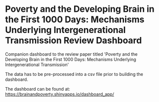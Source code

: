 # Poverty and the Developing Brain in the First 1000 Days: Mechanisms Underlying Intergenerational Transmission Review Dashboard
Companion dashboard to the review paper titled 'Poverty and the Developing Brain in the First 1000 Days: Mechanisms Underlying Intergenerational Transmission'

The data has to be pre-processed into a csv file prior to building the dashboard. 

The dashboard can be found at: https://brainandpoverty.shinyapps.io/dashboard_app/ 
